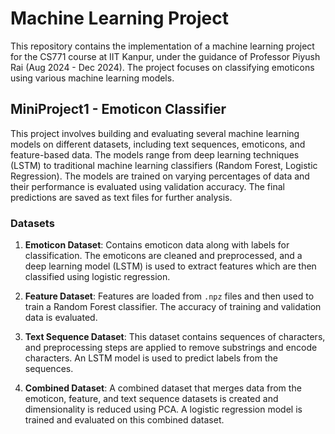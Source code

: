 # Machine Learning Project
This repository contains the implementation of a machine learning project for the CS771 course at IIT Kanpur, under the guidance of Professor Piyush Rai (Aug 2024 - Dec 2024). The project focuses on classifying emoticons using various machine learning models.

## MiniProject1 - Emoticon Classifier

This project involves building and evaluating several machine learning models on different datasets, including text sequences, emoticons, and feature-based data. The models range from deep learning techniques (LSTM) to traditional machine learning classifiers (Random Forest, Logistic Regression). The models are trained on varying percentages of data and their performance is evaluated using validation accuracy. The final predictions are saved as text files for further analysis.

### Datasets
1. **Emoticon Dataset**: Contains emoticon data along with labels for classification. The emoticons are cleaned and preprocessed, and a deep learning model (LSTM) is used to extract features which are then classified using logistic regression.
   
2. **Feature Dataset**: Features are loaded from `.npz` files and then used to train a Random Forest classifier. The accuracy of training and validation data is evaluated.

3. **Text Sequence Dataset**: This dataset contains sequences of characters, and preprocessing steps are applied to remove substrings and encode characters. An LSTM model is used to predict labels from the sequences.

4. **Combined Dataset**: A combined dataset that merges data from the emoticon, feature, and text sequence datasets is created and dimensionality is reduced using PCA. A logistic regression model is trained and evaluated on this combined dataset.

### Models
1. **EmoticonModel**: Preprocesses emoticons, removes common emojis, tokenizes the input, and uses an LSTM model to extract features. These features are then classified using Logistic Regression.

2. **FeaturesModel**: Loads feature data, reshapes it, and uses Random Forest classifiers to predict labels. The model evaluates accuracy for various subsets of the training data.

3. **TextSeqModel**: Preprocesses text sequence data by removing specific substrings, encodes the text, and uses an LSTM model to classify the data. Performance is evaluated based on different percentages of training data.

4. **CombinedModel**: Combines the feature data from Emoticon, Features, and Text Sequence datasets, applies PCA for dimensionality reduction, and trains a logistic regression model on the combined dataset. The performance is evaluated and predictions are saved.

### Key Files
- `train_emoticon.csv`, `valid_emoticon.csv`, `test_emoticon.csv`: Datasets for emoticon-based classification.
- `train_feature.npz`, `valid_feature.npz`, `test_feature.npz`: Feature-based datasets for Random Forest classification.
- `train_text_seq.csv`, `valid_text_seq.csv`, `test_text_seq.csv`: Datasets for text sequence-based classification.
- `pred_emoticon.txt`, `pred_deepfeat.txt`, `pred_combined.txt`: Text files containing the predictions for emoticon, feature, and combined models respectively.

### How to Run
1. Ensure that you have the required libraries installed:
   numpy , pandas, sklearn , matplotlib
2. python3 ML_Models.py

## MiniProject2 - Image Classifier 

This project demonstrates the implementation of an **image multiclass classification model** using a **Progressive Model Adaptation (PMA)** approach. The model is built using a **pre-trained ResNet50** for feature extraction, combined with **Learn-with-Prototype (LwP)** and **Cosine Similarity** to perform efficient classification.

### Overview

In this project, we use **ResNet50**, a powerful pre-trained convolutional neural network, for feature extraction. The features are then utilized in a classification task to predict the class of each image in a multiclass setup. Key aspects of the approach include:

1. **Progressive Model Adaptation (PMA)**: This method allows the model to adapt progressively to new classes by learning class prototypes dynamically, helping the model generalize better and efficiently handle new data distributions.
  
2. **Learn-with-Prototype (LwP)**: In this approach, each class is represented by a **prototype vector**. The model learns to predict which class a given image belongs to by calculating the similarity between the image's feature vector and the class prototypes.

3. **Cosine Similarity**: Cosine similarity is used to calculate the similarity between an image’s feature vector and the class prototypes. The class whose prototype has the highest cosine similarity to the image feature is selected as the predicted class.

### Key Components

#### 1. **ResNet50 for Feature Extraction**
   - **ResNet50** is a state-of-the-art deep convolutional neural network pre-trained on **ImageNet**. It is designed to efficiently extract feature representations from input images by using residual learning, which helps in handling the vanishing gradient problem.
   - In this project, we use **ResNet50** **as a feature extractor**, where the final convolutional layers' output is used as the feature vector for each image. These extracted features are then used in the classification task.

#### 2. **Learn-with-Prototype (LwP)**
   - **Learn-with-Prototype (LwP)** allows the model to represent each class with a **prototype vector**. This prototype represents the center or average feature vector of the images in that class.
   - The model dynamically learns the class prototypes during training, progressively adapting to new data. 
   - During classification, the cosine similarity between the feature vector of the test image and the prototypes of all classes is computed. The class with the highest cosine similarity is selected as the predicted class.

#### 3. **Cosine Similarity**
   - **Cosine Similarity** is used to measure the similarity between the feature vector of an image and the prototypes of each class. The class whose prototype is most similar (based on cosine similarity) to the feature vector of the image is predicted as the class for that image.
   - **Cosine similarity** is used **once** during the classification process to determine the most similar class prototype to the image's feature vector.

### Workflow

1. **Data Preprocessing**:
   - Resize images to a consistent size suitable for **ResNet50** (e.g., 224x224 pixels).
   - Normalize the images to have pixel values in the range [0, 1].
   
2. **Feature Extraction**:
   - Use the pre-trained **ResNet50** model to extract feature vectors from images. These feature vectors represent the images in a high-dimensional feature space.
   
3. **Learn-with-Prototype (LwP)**:
   - For each class, calculate the prototype as the **mean feature vector** of all images belonging to that class. 
   - During training, update the prototypes progressively as the model adapts to new data.

4. **Classification**:
   - For each test image, calculate its feature vector using **ResNet50**.
   - Calculate the **cosine similarity** between the test image's feature vector and the prototypes of each class.
   - Assign the test image to the class with the highest cosine similarity.

5. **Model Training**:
   - Train the model using the training dataset, progressively updating the prototypes as new data is processed.
   - The training process involves comparing the extracted features of training images with the current prototypes and updating them accordingly.

6. **Prediction and Evaluation**:
   - After training, the model can be used to predict the classes of new images by comparing their feature vectors with the stored prototypes.
   - Model performance can be evaluated using classification metrics such as accuracy, precision, recall, and F1-score.

### Advantages of the Approach

1. **Efficient Learning with Limited Data**: By using **ResNet50** pre-trained on **ImageNet**, the model can generalize well with limited labeled data.
2. **Progressive Adaptation**: The model adapts progressively to new classes, making it scalable and able to learn from new data without forgetting previous classes.
3. **Robust to Similarity**: By using **cosine similarity**, the model effectively measures the closeness of feature vectors, ensuring that the most similar prototype is selected for classification.
